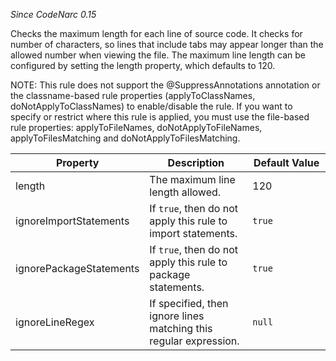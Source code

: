 *Since CodeNarc 0.15*

Checks the maximum length for each line of source code. It checks for
number of characters, so lines that include tabs may appear longer than
the allowed number when viewing the file. The maximum line length can be
configured by setting the length property, which defaults to 120.

NOTE: This rule does not support the @SuppressAnnotations annotation or
the classname-based rule properties (applyToClassNames,
doNotApplyToClassNames) to enable/disable the rule. If you want to
specify or restrict where this rule is applied, you must use the
file-based rule properties: applyToFileNames, doNotApplyToFileNames,
applyToFilesMatching and doNotApplyToFilesMatching.

<table>
<colgroup>
<col style="width: 40%" />
<col style="width: 33%" />
<col style="width: 25%" />
</colgroup>
<thead>
<tr>
<th>Property</th>
<th>Description</th>
<th>Default Value</th>
</tr>
</thead>
<tbody>
<tr>
<td>length</td>
<td>The maximum line length allowed.</td>
<td>120</td>
</tr>
<tr>
<td>ignoreImportStatements</td>
<td>If <code>true</code>, then do not apply this rule to import
statements.</td>
<td><code>true</code></td>
</tr>
<tr>
<td>ignorePackageStatements</td>
<td>If <code>true</code>, then do not apply this rule to package
statements.</td>
<td><code>true</code></td>
</tr>
<tr>
<td>ignoreLineRegex</td>
<td>If specified, then ignore lines matching this regular
expression.</td>
<td><code>null</code></td>
</tr>
</tbody>
</table>
